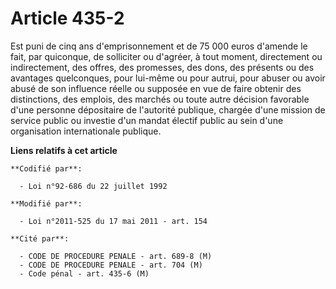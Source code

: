 # Article 435-2

Est puni de cinq ans d'emprisonnement et de 75 000 euros d'amende le fait, par quiconque, de solliciter ou d'agréer, à tout
moment, directement ou indirectement, des offres, des promesses, des dons, des présents ou des avantages quelconques, pour
lui-même ou pour autrui, pour abuser ou avoir abusé  de son influence réelle ou supposée en vue de faire obtenir des
distinctions, des emplois, des marchés ou toute autre décision favorable d'une personne dépositaire de l'autorité publique,
chargée d'une mission de service public ou investie d'un mandat électif public au sein d'une organisation internationale
publique.

**Liens relatifs à cet article**

	**Codifié par**:

	  - Loi n°92-686 du 22 juillet 1992

	**Modifié par**:

	  - Loi n°2011-525 du 17 mai 2011 - art. 154

	**Cité par**:

	  - CODE DE PROCEDURE PENALE - art. 689-8 (M)
	  - CODE DE PROCEDURE PENALE - art. 704 (M)
	  - Code pénal - art. 435-6 (M)
